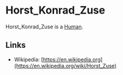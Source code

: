 # Horst_Konrad_Zuse

Horst_Konrad_Zuse is a [Human](40000001.md).

## Links

- Wikipedia: [https://en.wikipedia.org](https://en.wikipedia.org/wiki/Horst_Zuse)
